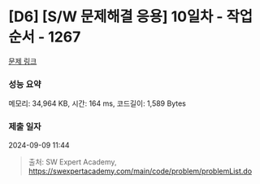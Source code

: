 # [D6] [S/W 문제해결 응용] 10일차 - 작업순서 - 1267 

[문제 링크](https://swexpertacademy.com/main/code/problem/problemDetail.do?contestProbId=AV18TrIqIwUCFAZN) 

### 성능 요약

메모리: 34,964 KB, 시간: 164 ms, 코드길이: 1,589 Bytes

### 제출 일자

2024-09-09 11:44



> 출처: SW Expert Academy, https://swexpertacademy.com/main/code/problem/problemList.do